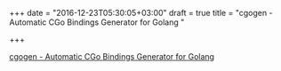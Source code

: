 +++
date = "2016-12-23T05:30:05+03:00"
draft = true
title = "cgogen - Automatic CGo Bindings Generator for Golang "

+++

<p><a href="https://t.co/bd4kXHWTmA">cgogen - Automatic CGo Bindings Generator for Golang </a></p>
